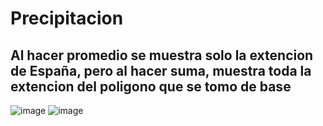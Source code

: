 # Precipitacion

## Al hacer promedio se muestra solo la extencion de España, pero al hacer suma, muestra toda la extencion del poligono que se tomo de base
![image](https://user-images.githubusercontent.com/78845785/120054251-2879d100-c02f-11eb-97ae-87b08a4c4a2a.png)
![image](https://user-images.githubusercontent.com/78845785/120054315-7b538880-c02f-11eb-8e60-546cfd791208.png)
